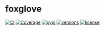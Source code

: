 # foxglove

[![CI](https://github.com/samuelcolvin/foxglove/workflows/ci/badge.svg?event=push)](https://github.com/samuelcolvin/foxglove/actions?query=event%3Apush+branch%3Amain+workflow%3Aci)
[![Coverage](https://codecov.io/gh/samuelcolvin/foxglove/branch/main/graph/badge.svg)](https://codecov.io/gh/samuelcolvin/foxglove)
[![pypi](https://img.shields.io/pypi/v/foxglove-web.svg)](https://pypi.python.org/pypi/foxglove-web)
[![versions](https://img.shields.io/pypi/pyversions/foxglove-web.svg)](https://github.com/samuelcolvin/foxglove)
[![license](https://img.shields.io/github/license/samuelcolvin/foxglove.svg)](https://github.com/samuelcolvin/foxglove/blob/main/LICENSE)
